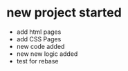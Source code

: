 # new project started

* add html pages
* add CSS Pages
* new code added
* new new logic added
* test for rebase